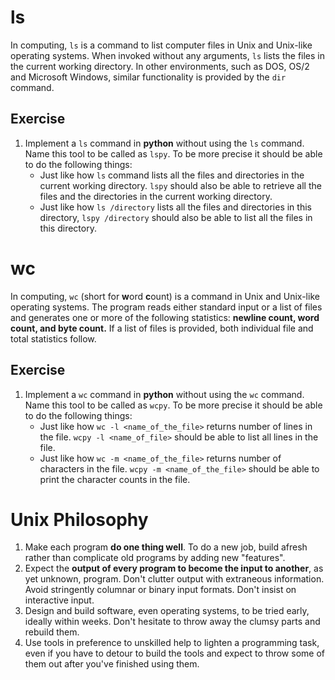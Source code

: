 # ls

In computing, `ls` is a command to list computer files in Unix and Unix-like operating systems. When invoked without any arguments, `ls` lists the files in the current working directory. In other environments, such as DOS, OS/2 and Microsoft Windows, similar functionality is provided by the `dir` command.

## Exercise
1. Implement a `ls` command in **python** without using the `ls` command. Name this tool to be called as `lspy`. To be more precise it should be able to do the following things:
    - Just like how `ls` command lists all the files and directories in the current working directory. `lspy` should also be able to retrieve all the files and the directories in the current working directory.
    - Just like how `ls /directory` lists all the files and directories in this directory, `lspy /directory` should also be able to list all the files in this directory.

# wc

In computing, `wc` (short for **w**ord **c**ount) is a command in Unix and Unix-like operating systems. The program reads either standard input or a list of files and generates one or more of the following statistics: **newline count, word count, and byte count.** If a list of files is provided, both individual file and total statistics follow.

## Exercise
1. Implement a `wc` command in **python** without using the `wc` command. Name this tool to be called as `wcpy`. To be more precise it should be able to do the following things:
    - Just like how `wc -l <name_of_the_file>` returns number of lines in the file. `wcpy -l <name_of_file>` should be able to list all lines in the file.
    - Just like how `wc -m <name_of_the_file>` returns number of characters in the file. `wcpy -m <name_of_the_file>` should be able to print the character counts in the file.


# Unix Philosophy

1. Make each program **do one thing well**. To do a new job, build afresh rather than complicate old programs by adding new "features".
2. Expect the **output of every program to become the input to another**, as yet unknown, program. Don't clutter output with extraneous information. Avoid stringently columnar or binary input formats. Don't insist on interactive input.
3. Design and build software, even operating systems, to be tried early, ideally within weeks. Don't hesitate to throw away the clumsy parts and rebuild them.
4. Use tools in preference to unskilled help to lighten a programming task, even if you have to detour to build the tools and expect to throw some of them out after you've finished using them.